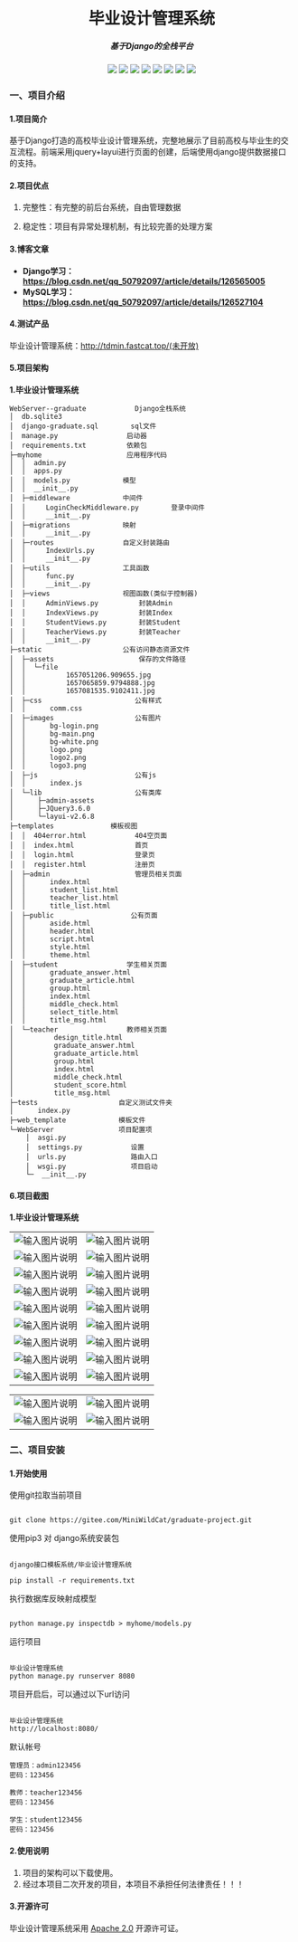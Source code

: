 <div align="center"> 
    <h1> 毕业设计管理系统 </h1>
    <h5> 基于Django的全栈平台</h5>
    <img src="https://img.shields.io/badge/django-3.2.7+-green.svg"/>  
    <img src="https://img.shields.io/badge/python-3.8.6+-green.svg"/>  
    <img src="https://img.shields.io/badge/layui-2.6.2+-green.svg"/>  
    <img src="https://img.shields.io/badge/jquery-3.6.0+-green.svg"/>  
    <img src="https://gitee.com/MiniWildCat/graduate-project/raw/master/%E9%A1%B9%E7%9B%AE%E5%B1%95%E7%A4%BA%E5%9B%BE%E7%89%87/登录页.jpg"/>   
    <img src="https://gitee.com/MiniWildCat/graduate-project/raw/master/%E9%A1%B9%E7%9B%AE%E5%B1%95%E7%A4%BA%E5%9B%BE%E7%89%87/管理员-首页.jpg"/>  
    <img src="https://gitee.com/MiniWildCat/graduate-project/raw/master/%E9%A1%B9%E7%9B%AE%E5%B1%95%E7%A4%BA%E5%9B%BE%E7%89%87/教师-首页.jpg"/>   
    <img src="https://gitee.com/MiniWildCat/graduate-project/raw/master/%E9%A1%B9%E7%9B%AE%E5%B1%95%E7%A4%BA%E5%9B%BE%E7%89%87/学生-首页.jpg"/>   
</div>








### 一、项目介绍

#### 1.项目简介

​		基于Django打造的高校毕业设计管理系统，完整地展示了目前高校与毕业生的交互流程。前端采用jquery+layui进行页面的创建，后端使用django提供数据接口的支持。

#### 2.项目优点

1. 完整性：有完整的前后台系统，自由管理数据

2. 稳定性：项目有异常处理机制，有比较完善的处理方案

   


#### 3.博客文章

- **Django学习：https://blog.csdn.net/qq_50792097/article/details/126565005** 
- **MySQL学习：https://blog.csdn.net/qq_50792097/article/details/126527104**



#### 4.测试产品

毕业设计管理系统：http://tdmin.fastcat.top/(未开放) 


#### 5.项目架构

**1.毕业设计管理系统**

```
WebServer--graduate            Django全栈系统
│  db.sqlite3
│  django-graduate.sql        sql文件
│  manage.py                 启动器
│  requirements.txt          依赖包
├─myhome                     应用程序代码
│  │  admin.py
│  │  apps.py
│  │  models.py             模型
│  │  __init__.py 
│  ├─middleware             中间件   
│  │     LoginCheckMiddleware.py        登录中间件
│  │     __init__.py 
│  ├─migrations             映射
│  │     __init__.py  
│  ├─routes                 自定义封装路由
│  │     IndexUrls.py
│  │     __init__.py 
│  ├─utils                  工具函数
│  │     func.py
│  │     __init__.py 
│  ├─views                  视图函数(类似于控制器)
│  │     AdminViews.py          封装Admin
│  │     IndexViews.py          封装Index
│  │     StudentViews.py        封装Student
│  │     TeacherViews.py        封装Teacher
│  │     __init__.py 
├─static                    公有访问静态资源文件
│  ├─assets                     保存的文件路径
│  │  └─file
│  │          1657051206.909655.jpg
│  │          1657065859.9794888.jpg
│  │          1657081535.9102411.jpg 
│  ├─css                       公有样式
│  │      comm.css 
│  ├─images                    公有图片
│  │      bg-login.png
│  │      bg-main.png
│  │      bg-white.png
│  │      logo.png
│  │      logo2.png
│  │      logo3.png  
│  ├─js                        公有js
│  │      index.js 
│  └─lib                       公有类库
│      ├─admin-assets 
│      ├─JQuery3.6.0 
│      └─layui-v2.6.8  
├─templates              模板视图
│  │  404error.html            404空页面
│  │  index.html               首页
│  │  login.html               登录页
│  │  register.html            注册页
│  ├─admin                     管理员相关页面
│  │      index.html
│  │      student_list.html
│  │      teacher_list.html
│  │      title_list.html 
│  ├─public                   公有页面
│  │      aside.html
│  │      header.html
│  │      script.html
│  │      style.html
│  │      theme.html 
│  ├─student                 学生相关页面
│  │      graduate_answer.html
│  │      graduate_article.html
│  │      group.html
│  │      index.html
│  │      middle_check.html
│  │      select_title.html
│  │      title_msg.html 
│  └─teacher                 教师相关页面
│          design_title.html
│          graduate_answer.html
│          graduate_article.html
│          group.html
│          index.html
│          middle_check.html
│          student_score.html
│          title_msg.html 
├─tests                    自定义测试文件夹
│      index.py 
├─web_template             模板文件
└─WebServer                项目配置项
    │  asgi.py
    │  settings.py            设置
    │  urls.py                路由入口 
    │  wsgi.py                项目启动
    └─  __init__.py 
```





#### 6.项目截图 

**1.毕业设计管理系统**

|                                                              |                                                              |
| ------------------------------------------------------------ | ------------------------------------------------------------ |
| ![输入图片说明](https://gitee.com/MiniWildCat/graduate-project/raw/master/%E9%A1%B9%E7%9B%AE%E5%B1%95%E7%A4%BA%E5%9B%BE%E7%89%87/登录页.jpg "屏幕截图.png") | ![输入图片说明](https://gitee.com/MiniWildCat/graduate-project/raw/master/%E9%A1%B9%E7%9B%AE%E5%B1%95%E7%A4%BA%E5%9B%BE%E7%89%87/注册页.jpg "屏幕截图.png") |
| ![输入图片说明](https://gitee.com/MiniWildCat/graduate-project/raw/master/%E9%A1%B9%E7%9B%AE%E5%B1%95%E7%A4%BA%E5%9B%BE%E7%89%87/管理员-首页.jpg "屏幕截图.png") | ![输入图片说明](https://gitee.com/MiniWildCat/graduate-project/raw/master/%E9%A1%B9%E7%9B%AE%E5%B1%95%E7%A4%BA%E5%9B%BE%E7%89%87/教师管理-教师列表.jpg "屏幕截图.png") |
| ![输入图片说明](https://gitee.com/MiniWildCat/graduate-project/raw/master/%E9%A1%B9%E7%9B%AE%E5%B1%95%E7%A4%BA%E5%9B%BE%E7%89%87/学生管理-学生列表.jpg "屏幕截图.png") | ![输入图片说明](https://gitee.com/MiniWildCat/graduate-project/raw/master/%E9%A1%B9%E7%9B%AE%E5%B1%95%E7%A4%BA%E5%9B%BE%E7%89%87/课题管理-课题列表.jpg "屏幕截图.png") |
| ![输入图片说明](https://gitee.com/MiniWildCat/graduate-project/raw/master/%E9%A1%B9%E7%9B%AE%E5%B1%95%E7%A4%BA%E5%9B%BE%E7%89%87/教师-首页.jpg "屏幕截图.png") | ![输入图片说明](https://gitee.com/MiniWildCat/graduate-project/raw/master/%E9%A1%B9%E7%9B%AE%E5%B1%95%E7%A4%BA%E5%9B%BE%E7%89%87/选题信息-设计开题.jpg "屏幕截图.png") |
| ![输入图片说明](https://gitee.com/MiniWildCat/graduate-project/raw/master/%E9%A1%B9%E7%9B%AE%E5%B1%95%E7%A4%BA%E5%9B%BE%E7%89%87/选题信息-设计开题2.jpg "屏幕截图.png") | ![输入图片说明](https://gitee.com/MiniWildCat/graduate-project/raw/master/%E9%A1%B9%E7%9B%AE%E5%B1%95%E7%A4%BA%E5%9B%BE%E7%89%87/选题信息-分组选择.jpg "屏幕截图.png") |
| ![输入图片说明](https://gitee.com/MiniWildCat/graduate-project/raw/master/%E9%A1%B9%E7%9B%AE%E5%B1%95%E7%A4%BA%E5%9B%BE%E7%89%87/毕业评分-学生成绩.jpg "屏幕截图.png") | ![输入图片说明](https://gitee.com/MiniWildCat/graduate-project/raw/master/%E9%A1%B9%E7%9B%AE%E5%B1%95%E7%A4%BA%E5%9B%BE%E7%89%87/小组任务-开题答辩.jpg "屏幕截图.png") |
| ![输入图片说明](https://gitee.com/MiniWildCat/graduate-project/raw/master/%E9%A1%B9%E7%9B%AE%E5%B1%95%E7%A4%BA%E5%9B%BE%E7%89%87/小组任务-中期检查.jpg "屏幕截图.png") | ![输入图片说明](https://gitee.com/MiniWildCat/graduate-project/raw/master/%E9%A1%B9%E7%9B%AE%E5%B1%95%E7%A4%BA%E5%9B%BE%E7%89%87/小组任务-毕业答辩.jpg "屏幕截图.png") |
| ![输入图片说明](https://gitee.com/MiniWildCat/graduate-project/raw/master/%E9%A1%B9%E7%9B%AE%E5%B1%95%E7%A4%BA%E5%9B%BE%E7%89%87/小组任务-论文查阅.jpg "屏幕截图.png") | ![输入图片说明](https://gitee.com/MiniWildCat/graduate-project/raw/master/%E9%A1%B9%E7%9B%AE%E5%B1%95%E7%A4%BA%E5%9B%BE%E7%89%87/学生-首页.jpg "屏幕截图.png") |
| ![输入图片说明](https://gitee.com/MiniWildCat/graduate-project/raw/master/%E9%A1%B9%E7%9B%AE%E5%B1%95%E7%A4%BA%E5%9B%BE%E7%89%87/选题信息-查看选题.jpg "屏幕截图.png") | ![输入图片说明](https://gitee.com/MiniWildCat/graduate-project/raw/master/%E9%A1%B9%E7%9B%AE%E5%B1%95%E7%A4%BA%E5%9B%BE%E7%89%87/选题信息-分组选择-1.jpg "屏幕截图.png") |

|                                                              |                                                              |
| ------------------------------------------------------------ | ------------------------------------------------------------ |
| ![输入图片说明](https://gitee.com/MiniWildCat/graduate-project/raw/master/%E9%A1%B9%E7%9B%AE%E5%B1%95%E7%A4%BA%E5%9B%BE%E7%89%87/毕业信息-开题信息.jpg "屏幕截图.png") | ![输入图片说明](https://gitee.com/MiniWildCat/graduate-project/raw/master/%E9%A1%B9%E7%9B%AE%E5%B1%95%E7%A4%BA%E5%9B%BE%E7%89%87/毕业信息-中期检查.jpg "屏幕截图.png") |
| ![输入图片说明](https://gitee.com/MiniWildCat/graduate-project/raw/master/%E9%A1%B9%E7%9B%AE%E5%B1%95%E7%A4%BA%E5%9B%BE%E7%89%87/毕业信息-毕业论文.jpg "屏幕截图.png") | ![输入图片说明](https://gitee.com/MiniWildCat/graduate-project/raw/master/%E9%A1%B9%E7%9B%AE%E5%B1%95%E7%A4%BA%E5%9B%BE%E7%89%87/毕业信息-毕业答辩.jpg "屏幕截图.png") |







### 二、项目安装


#### 1.开始使用

使用git拉取当前项目

```

git clone https://gitee.com/MiniWildCat/graduate-project.git

```

使用pip3 对 django系统安装包

```

django接口模板系统/毕业设计管理系统

pip install -r requirements.txt 

```

执行数据库反映射成模型

```

python manage.py inspectdb > myhome/models.py

```

运行项目

```
 
毕业设计管理系统
python manage.py runserver 8080

```

项目开启后，可以通过以下url访问

```

毕业设计管理系统
http://localhost:8080/  

```

默认帐号

```
管理员：admin123456
密码：123456

教师：teacher123456
密码：123456

学生：student123456
密码：123456
```


#### 2.使用说明

1. 项目的架构可以下载使用。
3. 经过本项目二次开发的项目，本项目不承担任何法律责任！！！



#### 3.开源许可 

毕业设计管理系统采用 [Apache 2.0](http://www.apache.org/licenses/) 开源许可证。

​                        
